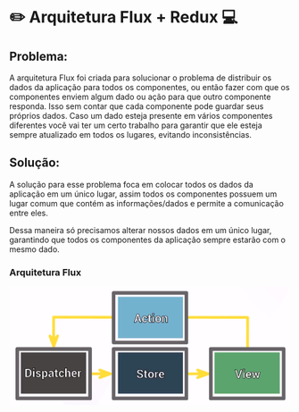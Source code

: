 # :pencil2: Arquitetura Flux + Redux :computer:

## Problema:

A arquitetura Flux foi criada para solucionar o problema de distribuir os dados da aplicação para todos os componentes, ou 
então fazer com que os componentes enviem algum dado ou ação para que outro componente responda. Isso sem contar que cada componente pode guardar seus próprios dados. Caso um dado esteja presente em vários componentes diferentes você vai ter um certo trabalho para garantir que ele esteja sempre atualizado em todos os lugares, evitando inconsistências.

## Solução:

A solução para esse problema foca em colocar todos os dados da aplicação em um único lugar, assim todos os componentes possuem um lugar comum que contém as informações/dados e permite a comunicação entre eles.

Dessa maneira só precisamos alterar nossos dados em um único lugar, garantindo que todos os componentes da aplicação sempre estarão com o mesmo dado.

### Arquitetura Flux

![ArqFlux](./README/arquitetura-do-flux.png.png)